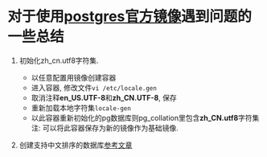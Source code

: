 对于使用[postgres官方镜像](https://hub.docker.com/_/postgres)遇到问题的一些总结  
=  

1.  初始化zh_cn.utf8字符集.  
    * 以任意配置用镜像创建容器  
    * 进入容器, 修改文件`vi /etc/locale.gen`  
    * 取消注释**en_US.UTF-8**和**zh_CN.UTF-8**, 保存
    * 重新加载本地字符集`locale-gen`  
    * 以此容器重新初始化的pg数据库则pg_collation里包含**zh_CN.utf8**字符集  
    注: 可以将此容器保存为新的镜像作为基础镜像.

2.  创建支持中文排序的数据库[参考文章](https://yq.aliyun.com/articles/55713)  
